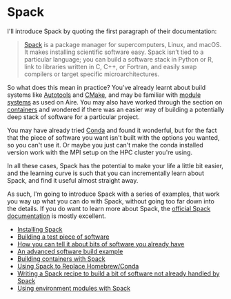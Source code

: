 # Spack

I'll introduce Spack by quoting the first paragraph of their documentation:

> [Spack](https://spack.io/) is a package manager for supercomputers, Linux,
> and macOS. It makes installing scientific software easy. Spack isn’t tied to
> a particular language; you can build a software stack in Python or R, link to
> libraries written in C, C++, or Fortran, and easily swap compilers or target
> specific microarchitectures.

So what does this mean in practice?  You've already learnt about build systems
like [Autotools](autotools) and [CMake](cmake), and may be familiar with
[module systems](https://arcdocs.leeds.ac.uk/aire/software/start.html#modules)
as used on Aire.  You may also have worked through the section on
[containers](containers) and wondered if there was an easier way of building a
potentially deep stack of software for a particular project.

You may have already tried [Conda](conda) and found it wonderful, but for the
fact that the piece of software you want isn't built with the options you
wanted, so you can't use it.  Or maybe you just can't make the conda installed
version work with the MPI setup on the HPC cluster you're using.

In all these cases, Spack has the potential to make your life a little bit
easier, and the learning curve is such that you can incrementally learn about
Spack, and find it useful almost straight away.

As such, I'm going to introduce Spack with a series of examples, that work you
way up what you can do with Spack, without going too far down into the details.
If you do want to learn more about Spack, the [official Spack
documentation](https://spack.readthedocs.io/en/latest/) is mostly excellent.

- [Installing Spack](spack/installing)
- [Building a test piece of software](spack/testinstall)
- [How you can tell it about bits of software you already have](spack/existing)
- [An advanced software build example](spack/advanced)
- [Building containers with Spack](spack/containers)
- [Using Spack to Replace Homebrew/Conda](spack/environments)
- [Writing a Spack recipe to build a bit of software not already handled by Spack](spack/recipes)
- [Using environment modules with Spack](spack/modules)
